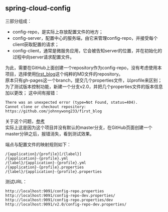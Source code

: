 ## spring-cloud-config
三部分组成：
- config-repo，是实际上存放配置文件的地方；
- config-server，配置中心的服务端，由它来管理config-repo，并接受每个client获取配置的请求；
- config-client，通常是微服务应用，它会被告知server的位置，并在初始化的过程中向server请求配置文件。

为此，需要在GitHub上面创建一个repository作为config-repo，没有考虑使用本项目，选择使用[first_blog](https://github.com/johnnywong233/first_blog)这个纯粹的MD文件的repository。  
原本只有gh-pages这一个branch，提交几个properties文件，以profile来区别；  
为了测试版本控制功能，新建一个分支v2.0，并把几个properties文件的版本信息加以更改；
这中间有报错：
```
There was an unexpected error (type=Not Found, status=404).
Cannot clone or checkout repository: https://github.com/johnnywong233/first_blog
```
关于这个问题，[参考](https://github.com/johnnywong233/first_blog/blob/master/_posts/2017-07-06-git-note.md#git-clone报错warning-remote-head-refers-to-nonexistent-ref-unable-to-checkout)  
实际上这是因为这个项目并没有默认的master分支，在GitHub页面创建一个master分钟之后，报错消失，看到测试效果。

端点与配置文件的映射规则如下：
```
/{application}/{profile}[/{label}]
/{application}-{profile}.yml
/{label}/{application}-{profile}.yml
/{application}-{profile}.properties
/{label}/{application}-{profile}.properties
```

测试URL：
```
http://localhost:9091/config-repo.properties
http://localhost:9091/config-repo-dev.properties/
http://localhost:9091/config-repo.properties/dev
http://localhost:9091/v2.0/config-repo-dev.properties/
```
